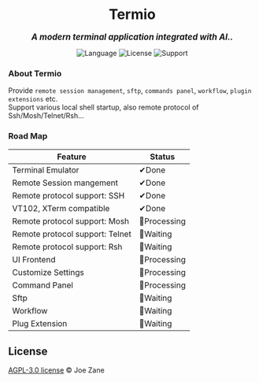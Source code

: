 <!--
<div align="center" >
    <img src="https://raw.githubusercontent.com/Joezeo/terminatio/8a94449d3ee343151a397fe7b7db4fad212fa00b/github.svg">
</div>
-->

<h1 align="center"> Termio </h1>

<div align="center">

<big>**_A modern terminal application integrated with AI.._**</big>

</div>

<div align="center" >

![Language](https://img.shields.io/badge/Language-Rust-FFF7E9) ![License](https://img.shields.io/badge/License-AGPL--3.0-B9E0FF) ![Support](https://img.shields.io/badge/Support-Windows%2FLinux%2FMacos-CD97F9)

</div>

### About Termio

Provide `remote session management`, `sftp`, `commands panel`, `workflow`, `plugin extensions` etc.  
Support various local shell startup, also remote protocol of Ssh/Mosh/Telnet/Rsh...

### Road Map

| Feature                         | Status       |
| ------------------------------- | ------------ |
| Terminal Emulator               | ✔Done        |
| Remote Session mangement        | ✔Done        |
| Remote protocol support: SSH    | ✔Done        |
| VT102, XTerm compatible         | ✔Done        |
| Remote protocol support: Mosh   | 🚀Processing |
| Remote protocol support: Telnet | 📌Waiting    |
| Remote protocol support: Rsh    | 📌Waiting    |
| UI Frontend                     | 🚀Processing |
| Customize Settings              | 🚀Processing |
| Command Panel                   | 🚀Processing |
| Sftp                            | 📌Waiting    |
| Workflow                        | 📌Waiting    |
| Plug Extension                  | 📌Waiting    |

## License

[AGPL-3.0 license](LICENSE) © Joe Zane
